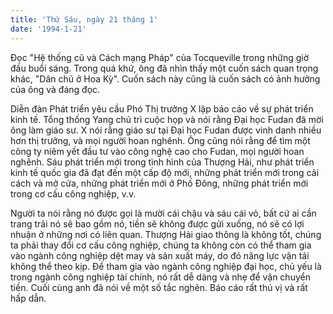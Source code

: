 ```yaml
---
title: 'Thứ Sáu, ngày 21 tháng 1'
date: '1994-1-21'
---
```

Đọc "Hệ thống cũ và Cách mạng Pháp" của Tocqueville trong những giờ đầu buổi sáng. Trong quá khứ, ông đã nhìn thấy một cuốn sách quan trọng khác, "Dân chủ ở Hoa Kỳ". Cuốn sách này cũng là cuốn sách có ảnh hưởng của ông và đáng đọc.

Diễn đàn Phát triển yêu cầu Phó Thị trưởng X lập báo cáo về sự phát triển kinh tế. Tổng thống Yang chủ trì cuộc họp và nói rằng Đại học Fudan đã mời ông làm giáo sư. X nói rằng giáo sư tại Đại học Fudan được vinh danh nhiều hơn thị trưởng, và mọi người hoan nghênh. Ông cũng nói rằng để tìm một công ty niêm yết đầu tư vào công nghệ cao cho Fudan, mọi người hoan nghênh. Sáu phát triển mới trong tình hình của Thượng Hải, như phát triển kinh tế quốc gia đã đạt đến một cấp độ mới, những phát triển mới trong cải cách và mở cửa, những phát triển mới ở Phố Đông, những phát triển mới trong cơ cấu công nghiệp, v.v.

Người ta nói rằng nó được gọi là mười cái chậu và sáu cái vỏ, bất cứ ai cần trang trải nó sẽ bao gồm nó, tiền sẽ không được gửi xuống, nó sẽ có lợi nhuận ở những nơi có liên quan. Thượng Hải giao thông là không tốt, chúng ta phải thay đổi cơ cấu công nghiệp, chúng ta không còn có thể tham gia vào ngành công nghiệp dệt may và sản xuất máy, do đó năng lực vận tải không thể theo kịp. Để tham gia vào ngành công nghiệp đại học, chủ yếu là trong ngành công nghiệp tài chính, nó rất dễ dàng và nhẹ để vận chuyển tiền. Cuối cùng anh đã nói về một số tắc nghẽn. Báo cáo rất thú vị và rất hấp dẫn.